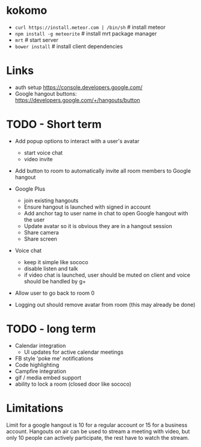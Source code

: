 kokomo
======

- `curl https://install.meteor.com | /bin/sh` # install meteor
- `npm install -g meteorite` # install mrt package manager
- `mrt` # start server
- `bower install` # install client dependencies

# Links

- auth setup https://console.developers.google.com/
- Google hangout buttons: https://developers.google.com/+/hangouts/button

# TODO - Short term

- Add popup options to interact with a user's avatar
  - start voice chat
  - video invite
- Add button to room to automatically invite all room members to Google hangout

- Google Plus
  - join existing hangouts
  - Ensure hangout is launched with signed in account
  - Add anchor tag to user name in chat to open Google hangout with the user
  - Update avatar so it is obvious they are in a hangout session
  - Share camera
  - Share screen
- Voice chat
  - keep it simple like sococo
  - disable listen and talk
  - if video chat is launched, user should be muted on client and voice
    should be handled by g+
- Allow user to go back to room 0
- Logging out should remove avatar from room (this may already be done)

# TODO - long term

- Calendar integration
  - UI updates for active calendar meetings
- FB style 'poke me' notifications
- Code highlighting
- Campfire integration
- gif / media embed support
- ability to lock a room (closed door like sococo)

# Limitations
Limit for a google hangout is 10 for a regular account or 15 for a business account. Hangouts on air can be used to stream a meeting with video, but only 10 people can actively participate, the rest have to watch the stream.
